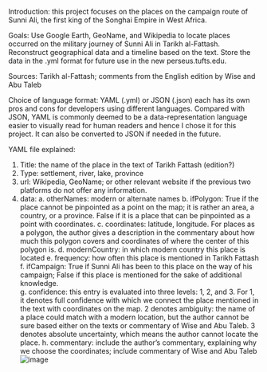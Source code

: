 Introduction: this project focuses on the places on the campaign route of Sunni Ali, the first king of the Songhai Empire in West Africa. 

Goals: Use Google Earth, GeoName, and Wikipedia to locate places occurred on the military journey of Sunni Ali in Tarikh al-Fattash. Reconstruct geographical data and a timeline based on the text. Store the data in the .yml format for future use in the new perseus.tufts.edu. 

Sources: Tarikh al-Fattash; comments from the English edition by Wise and Abu Taleb

Choice of language format: 
YAML (.yml) or JSON (.json) each has its own pros and cons for developers using different languages. Compared with JSON, YAML is commonly deemed to be a data-representation language easier to visually read for human readers and hence I chose it for this project. It can also be converted to JSON if needed in the future. 

YAML file explained: 
1.	Title: the name of the place in the text of Tarikh Fattash (edition?)
2.	Type: settlement, river, lake, province
3.	url: Wikipedia, GeoName; or other relevant website if the previous two platforms do not offer any information.
4.	data: 
a.	otherNames: modern or alternate names
b.	ifPolygon: True if the place cannot be pinpointed as a point on the map; it is rather an area, a country, or a province. False if it is a place that can be pinpointed as a point with coordinates. 
c.	coordinates: latitude, longitude. For places as a polygon, the author gives a description in the commentary about how much this polygon covers and coordinates of where the center of this polygon is. 
d.	modernCountry: in which modern country this place is located 
e.	frequency: how often this place is mentioned in Tarikh Fattash
f.	ifCampaign: True if Sunni Ali has been to this place on the way of his campaign; False if this place is mentioned for the sake of additional knowledge.  
g.	confidence: this entry is evaluated into three levels: 1, 2, and 3. For 1, it denotes full confidence with which we connect the place mentioned in the text with coordinates on the map. 2 denotes ambiguity: the name of a place could match with a modern location, but the author cannot be sure based either on the texts or commentary of Wise and Abu Taleb. 3 denotes absolute uncertainty, which means the author cannot locate the place. 
h.	commentary: include the author’s commentary, explaining why we choose the coordinates; include commentary of Wise and Abu Taleb
![image](https://user-images.githubusercontent.com/63675783/147302803-e167caa6-916d-4599-9b9b-c1a3c061c73d.png)
